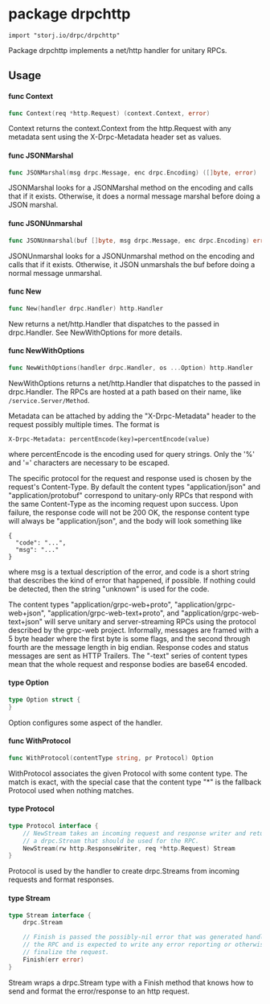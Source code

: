 # package drpchttp

`import "storj.io/drpc/drpchttp"`

Package drpchttp implements a net/http handler for unitary RPCs.

## Usage

#### func  Context

```go
func Context(req *http.Request) (context.Context, error)
```
Context returns the context.Context from the http.Request with any metadata sent
using the X-Drpc-Metadata header set as values.

#### func  JSONMarshal

```go
func JSONMarshal(msg drpc.Message, enc drpc.Encoding) ([]byte, error)
```
JSONMarshal looks for a JSONMarshal method on the encoding and calls that if it
exists. Otherwise, it does a normal message marshal before doing a JSON marshal.

#### func  JSONUnmarshal

```go
func JSONUnmarshal(buf []byte, msg drpc.Message, enc drpc.Encoding) error
```
JSONUnmarshal looks for a JSONUnmarshal method on the encoding and calls that if
it exists. Otherwise, it JSON unmarshals the buf before doing a normal message
unmarshal.

#### func  New

```go
func New(handler drpc.Handler) http.Handler
```
New returns a net/http.Handler that dispatches to the passed in drpc.Handler.
See NewWithOptions for more details.

#### func  NewWithOptions

```go
func NewWithOptions(handler drpc.Handler, os ...Option) http.Handler
```
NewWithOptions returns a net/http.Handler that dispatches to the passed in
drpc.Handler. The RPCs are hosted at a path based on their name, like
`/service.Server/Method`.

Metadata can be attached by adding the "X-Drpc-Metadata" header to the request
possibly multiple times. The format is

    X-Drpc-Metadata: percentEncode(key)=percentEncode(value)

where percentEncode is the encoding used for query strings. Only the '%' and '='
characters are necessary to be escaped.

The specific protocol for the request and response used is chosen by the
request's Content-Type. By default the content types "application/json" and
"application/protobuf" correspond to unitary-only RPCs that respond with the
same Content-Type as the incoming request upon success. Upon failure, the
response code will not be 200 OK, the response content type will always be
"application/json", and the body will look something like

    {
      "code": "...",
      "msg": "..."
    }

where msg is a textual description of the error, and code is a short string that
describes the kind of error that happened, if possible. If nothing could be
detected, then the string "unknown" is used for the code.

The content types "application/grpc-web+proto", "application/grpc-web+json",
"application/grpc-web-text+proto", and "application/grpc-web-text+json" will
serve unitary and server-streaming RPCs using the protocol described by the
grpc-web project. Informally, messages are framed with a 5 byte header where the
first byte is some flags, and the second through fourth are the message length
in big endian. Response codes and status messages are sent as HTTP Trailers. The
"-text" series of content types mean that the whole request and response bodies
are base64 encoded.

#### type Option

```go
type Option struct {
}
```

Option configures some aspect of the handler.

#### func  WithProtocol

```go
func WithProtocol(contentType string, pr Protocol) Option
```
WithProtocol associates the given Protocol with some content type. The match is
exact, with the special case that the content type "*" is the fallback Protocol
used when nothing matches.

#### type Protocol

```go
type Protocol interface {
	// NewStream takes an incoming request and response writer and returns
	// a drpc.Stream that should be used for the RPC.
	NewStream(rw http.ResponseWriter, req *http.Request) Stream
}
```

Protocol is used by the handler to create drpc.Streams from incoming requests
and format responses.

#### type Stream

```go
type Stream interface {
	drpc.Stream

	// Finish is passed the possibly-nil error that was generated handling
	// the RPC and is expected to write any error reporting or otherwise
	// finalize the request.
	Finish(err error)
}
```

Stream wraps a drpc.Stream type with a Finish method that knows how to send and
format the error/response to an http request.
